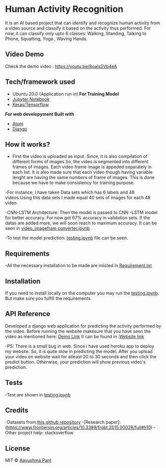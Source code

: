# Human Activity Recognition
It is an AI based project that can identify and recognize human activity from a video source and classify it based
on the activity thus performed. For now, it can classify only upto 6 classes: Walking, Standing, Talking to Phone, Squatting, Yoga , Waving Hands.



## Video Demo
Check the demo video : https://youtu.be/8oalsSVb4eA

## Tech/framework used
- Ubuntu 20.0 (Application run in)
<b> For Training Model </b>
- [Jupyter Notebook](https://jupyter.org/install)
- [Keras/Tensorflow](https://keras.io/)

<b> For web developyment Built with </b>
- [Atom](https://atom.io/)
- [Django](https://www.djangoproject.com/)



## How it works?
- First the video is uploaded as input. Since, it is also compilation of different forms of images.So, the video is segmented into different frames of images.       Each video frame image is appeded separately in each list. It is also made sure that each video though having variable lenght are having the same numbers of      frame of images. This is done because we have to make consistency for training purpose. 
 
-For instance, I have taken Data sets which has 6 labels and 48 videos.Using this data sets I made equal 40 sets of images for each 48 video.

-CNN-LSTM Architecture: Then the model is passed to CNN -LSTM model for better accuracy. For now got 67% accuracy in validation sets. If the datas are added more, we will soon reach to maximum accuracy.  It can be seen in [video_imagefram converter.ipynb](https://github.com/Ayushma00/Human_Activity_Recognition/blob/main/video_imageframe%20converter.ipynb)

-To test the model prediction: [testing.ipynb](https://github.com/Ayushma00/Human_Activity_Recognition/blob/main/testing.ipynb) file can be seen.


## Requirements
-All the necessary installation to be made are inlisted in [Requirement.txt](https://github.com/Ayushma00/Human_Activity_Recognition/blob/main/requirements.txt)

## Installation
If you need to install locally on the computer you may run the [testing.ipynb](https://github.com/Ayushma00/Human_Activity_Recognition/blob/main/testing.ipynb). But make sure you fulfill the requirements. 

## API Reference
Developed a django web application for predicting the activity performed by the video. Before running the website makesure that you have seen the video as mentioned here: [Demo Link](https://youtu.be/8oalsSVb4eA) It can be found in :[Website link](https://human-activity.herokuapp.com/)

-PS: There is a small bug in web. Since i have used heroku app to deploy my website. So, it is quite slow in predicting the model. After you upload your video on website wait for atleast 20 to 30 seconds and then click the predict button. Otherwise, your  prediction will show previous video's prediction.

## Tests
-Test are shown in [testing.ipynb](https://github.com/Ayushma00/Human_Activity_Recognition/blob/main/testing.ipynb)

## Credits
-Datasets from:[this github repository]( https://github.com/ksuresh21/HUMAN-ACTIVITY-RECOGNITION/tree/master/DATA )
-[Research paper]:(https://www.frontiersin.org/articles/10.3389/frobt.2015.00028/full#h10)
-Other project help: stackoverflow

## License
MIT © [Aayushma Pant](https://github.com/Ayushma00/Human_Activity_Recognition/blob/main/LICENSE)
